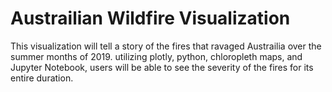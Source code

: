 # Austrailian Wildfire Visualization
This visualization will tell a story of the fires that ravaged Austrailia over the summer months of 2019. utilizing plotly, python, chloropleth maps, and Jupyter Notebook, users will be able to see the severity of the fires for its entire duration.
